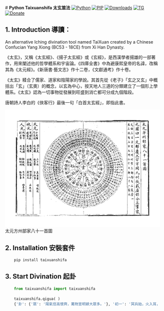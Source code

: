 ﻿﻿# **Python Taixuanshifa 太玄筮法**
[![Python](https://img.shields.io/pypi/pyversions/taixuanshifa)](https://pypi.org/project/taixuanshifa/)
[![PIP](https://img.shields.io/pypi/v/taixuanshifa)](https://pypi.org/project/taixuanshifa/)
[![Downloads](https://img.shields.io/pypi/dm/taixuanshifa)](https://pypi.org/project/taixuanshifa/)
[![TG](https://img.shields.io/badge/chat-on%20telegram-blue)](https://t.me/gnatnek)
[![Donate](https://img.shields.io/badge/Donate-PayPal-green.svg?logo=paypal&style=flat-square)](https://www.paypal.me/kinyeah)&nbsp;

## **1. Introduction 導讀**︰

An alternative Iching divination tool named TaiXuan created by a Chinese Confucian Yang Xiong (BC53 - 18CE) from Xi Han Dynasty.

《太玄》，又稱《太玄經》、《揚子太玄經》或《玄經》，是西漢學者揚雄的一部著作，用來闡述他的哲學體系和宇宙論。《四庫全書》中為避康熙皇帝的名諱，改稱其為《太元經》。《新唐書·藝文志》作十二卷，《文獻通考》作十卷。

《太玄》糅合了儒家、道家和陰陽家的學說。其首先從《老子》「玄之又玄」中概括出「玄」（玄奧）的概念，以玄為中心，按天地人三道的分類建立了一個形上學體系。《太玄》認為一切事物從發展到旺盛到消亡都可分成九個階段。

唐朝詩人李白的《俠客行》最後一句「白首太玄經」，即指此書。

![alt text](https://github.com/kentang2017/taixuanshifa/blob/master/data/pic.png?raw=true)
太元方州部家八十一首圖

## **2. Installation 安裝套件**

```python
	pip install taixuanshifa
```

## **3. Start Divination 起卦**
```python
	from taixuanshifa import taixuanshifa
	
	taixuanshifa.qigua( )
	{'卦': {'眾': '陽氣信高懷齊，萬物宣明嫭大眾多。'}, '初一': '冥兵始，火入耳，農輟馬穀，尸將班于田。測曰，「冥兵」之「始」、始則不臧也。', '次二': '兵無刃，師無陳，麟或賓之，溫。測曰，「兵無刃」、德服無方也。', '次三': '軍或纍車，丈人摧孥，內蹈之瑕。測曰，「軍或纍車」、廟戰內傷也。', '次四': '虎虓振廞，豹勝其祕否。測曰，「虎虓振廞」、如鷹之揚也。', '次五': '躆戰喈喈，若熊若螭。測曰，「躆戰喈喈」、恃力作王也。', '次六': '大兵雷霆，震其耳，維用詘腹。測曰，「大兵雷霆」、威震無疆也。', '次七': '旌旗絓羅，干戈蛾蛾，師孕言之，哭且䁲。測曰，「旌旗絓羅」、大恨民也。', '次八': '兵衰衰，見其病，不見輿尸。測曰，「兵衰衰」、不血刃也。', '上九': '斧刃缺，其柯折，可以止，不可以伐，往血。測曰，「刃缺」「柯折」、將不足往也。'}
	
	
```

